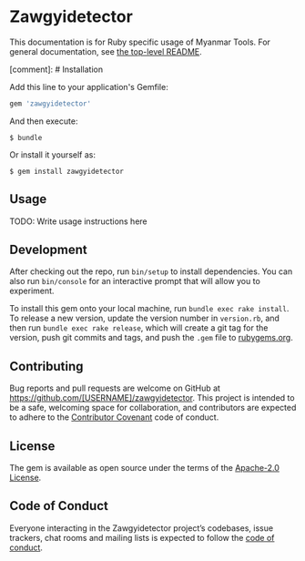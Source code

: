 # Zawgyidetector

This documentation is for Ruby specific usage of Myanmar Tools. For general documentation, see [the top-level README](../../README.md).

[comment]: # Installation

Add this line to your application's Gemfile:

```ruby
gem 'zawgyidetector'
```

And then execute:

    $ bundle

Or install it yourself as:

    $ gem install zawgyidetector

## Usage

TODO: Write usage instructions here

## Development

After checking out the repo, run `bin/setup` to install dependencies. You can also run `bin/console` for an interactive prompt that will allow you to experiment.

To install this gem onto your local machine, run `bundle exec rake install`. To release a new version, update the version number in `version.rb`, and then run `bundle exec rake release`, which will create a git tag for the version, push git commits and tags, and push the `.gem` file to [rubygems.org](https://rubygems.org).

## Contributing

Bug reports and pull requests are welcome on GitHub at https://github.com/[USERNAME]/zawgyidetector. This project is intended to be a safe, welcoming space for collaboration, and contributors are expected to adhere to the [Contributor Covenant](http://contributor-covenant.org) code of conduct.

## License

The gem is available as open source under the terms of the [Apache-2.0 License](http://www.apache.org/licenses/LICENSE-2.0).

## Code of Conduct

Everyone interacting in the Zawgyidetector project’s codebases, issue trackers, chat rooms and mailing lists is expected to follow the [code of conduct](https://github.com/[USERNAME]/zawgyidetector/blob/master/CODE_OF_CONDUCT.md).
